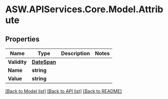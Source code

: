 
# ASW.APIServices.Core.Model.Attribute

## Properties

Name | Type | Description | Notes
------------ | ------------- | ------------- | -------------
**Validity** | [**DateSpan**](DateSpan.md) |  | 
**Name** | **string** |  | 
**Value** | **string** |  | 

[[Back to Model list]](../README.md#documentation-for-models)
[[Back to API list]](../README.md#documentation-for-api-endpoints)
[[Back to README]](../README.md)

